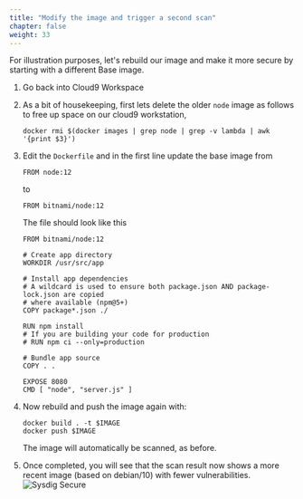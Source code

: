```yaml
---
title: "Modify the image and trigger a second scan"
chapter: false
weight: 33
---
```


For illustration purposes, let's rebuild our image and make it more secure by starting with a different Base image.

1. Go back into Cloud9 Workspace

2. As a bit of housekeeping, first lets delete the older `node` image as follows to free up space on our cloud9 workstation,

	```
	docker rmi $(docker images | grep node | grep -v lambda | awk '{print $3}')
	```

3. Edit the `Dockerfile` and in the first line update the base image from

	```
	FROM node:12
	```

	to
	```
	FROM bitnami/node:12
	```

	The file should look like this

	```
	FROM bitnami/node:12

	# Create app directory
	WORKDIR /usr/src/app

	# Install app dependencies
	# A wildcard is used to ensure both package.json AND package-lock.json are copied
	# where available (npm@5+)
	COPY package*.json ./

	RUN npm install
	# If you are building your code for production
	# RUN npm ci --only=production

	# Bundle app source
	COPY . .

	EXPOSE 8080
	CMD [ "node", "server.js" ]
	```

4. Now rebuild and push the image again with:

	```
	docker build . -t $IMAGE
	docker push $IMAGE
	```

	The image will automatically be scanned, as before.


5. Once completed, you will see that the scan result now shows a more recent image (based on debian/10) with fewer vulnerabilities. ![Sysdig Secure](/images/30_module_1/securescann03.png)
